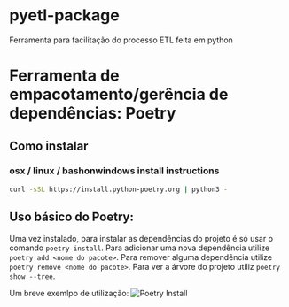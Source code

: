 # pyetl-package
Ferramenta para facilitação do processo ETL feita em python

# Ferramenta de empacotamento/gerência de dependências: Poetry

## Como instalar
### osx / linux / bashonwindows install instructions
```bash
curl -sSL https://install.python-poetry.org | python3 -
```
## Uso básico do Poetry:
Uma vez instalado, para instalar as dependências do projeto é só usar o comando `poetry install`. 
Para adicionar uma nova dependência utilize `poetry add <nome do pacote>`.
Para remover alguma dependência utilize `poetry remove <nome do pacote>`. 
Para ver a árvore do projeto utiliz `poetry show --tree`.

Um breve exemlpo de utilização:
![Poetry Install](https://raw.githubusercontent.com/python-poetry/poetry/master/assets/install.gif)

